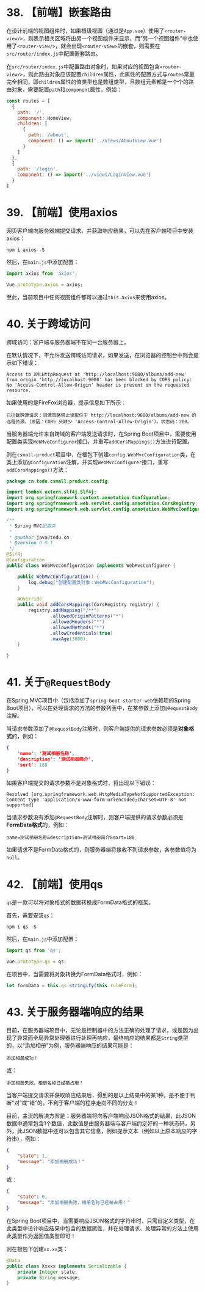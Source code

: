# 38. 【前端】嵌套路由

在设计前端的视图组件时，如果根级视图（通过是`App.vue`）使用了`<router-view/>`，则表示相关区域将由另一个视图组件来显示，而“另一个视图组件”中也使用了`<router-view/>`，就会出现`<router-view>`的嵌套，则需要在`src/router/index.js`中配置嵌套路由。

在`src/router/index.js`中配置路由对象时，如果对应的视图包含`<router-view/>`，则此路由对象应该配置`children`属性，此属性的配置方式与`routes`常量完全相同，即`children`属性的值类型也是数组类型，且数组元素都是一个个的路由对象，需要配置`path`和`component`属性，例如：

```javascript
const routes = [
  {
    path: '/',
    component: HomeView,
    children: [
      {
        path: '/about',
        component: () => import('../views/AboutView.vue')
      }
    ]
  },
  {
    path: '/login',
    component: () => import('../views/LoginView.vue')
  }
]
```

# 39. 【前端】使用axios

网页客户端向服务器端提交请求，并获取响应结果，可以先在客户端项目中安装axios：

```
npm i axios -S
```

然后，在`main.js`中添加配置：

```javascript
import axios from 'axios';

Vue.prototype.axios = axios;
```

至此，当前项目中任何视图组件都可以通过`this.axios`来使用axios。

# 40. 关于跨域访问

跨域访问：客户端与服务器端不在同一台服务器上。

在默认情况下，不允许发送跨域访问请求，如果发送，在浏览器的控制台中则会提示如下错误：

```
Access to XMLHttpRequest at 'http://localhost:9080/albums/add-new' from origin 'http://localhost:9000' has been blocked by CORS policy: No 'Access-Control-Allow-Origin' header is present on the requested resource.
```

如果使用的是FireFox浏览器，提示信息如下所示：

```
已拦截跨源请求：同源策略禁止读取位于 http://localhost:9080/albums/add-new 的远程资源。（原因：CORS 头缺少 'Access-Control-Allow-Origin'）。状态码：200。
```

当服务器端允许来自跨域的客户端发送请求时，在Spring Boot项目中，需要使用配置类实现`WebMvcConfigurer`接口，并重写`addCorsMappings()`方法进行配置。

则在`csmall-product`项目中，在根包下创建`config.WebMvcConfiguration`类，在类上添加`@Configuration`注解，并实现`WebMvcConfigurer`接口，重写`addCorsMappings()`方法：

```java
package cn.tedu.csmall.product.config;

import lombok.extern.slf4j.Slf4j;
import org.springframework.context.annotation.Configuration;
import org.springframework.web.servlet.config.annotation.CorsRegistry;
import org.springframework.web.servlet.config.annotation.WebMvcConfigurer;

/**
 * Spring MVC配置类
 *
 * @author java@tedu.cn
 * @version 0.0.1
 */
@Slf4j
@Configuration
public class WebMvcConfiguration implements WebMvcConfigurer {

    public WebMvcConfiguration() {
        log.debug("创建配置类对象：WebMvcConfiguration");
    }

    @Override
    public void addCorsMappings(CorsRegistry registry) {
        registry.addMapping("/**")
                .allowedOriginPatterns("*")
                .allowedHeaders("*")
                .allowedMethods("*")
                .allowCredentials(true)
                .maxAge(3600);
    }
    
}
```

# 41. 关于`@RequestBody`

在Spring MVC项目中（包括添加了`spring-boot-starter-web`依赖项的Spring Boot项目），可以在处理请求的方法的参数列表中，在某参数上添加`@RequestBody`注解。

当请求参数添加了`@RequestBody`注解时，则客户端提供的请求参数必须是**对象格式**的，例如：

```json
{
    'name': '测试相册名称',
    'description': '测试相册简介',
    'sort': 188
}
```

如果客户端提交的请求参数不是对象格式时，将出现以下错误：

```
Resolved [org.springframework.web.HttpMediaTypeNotSupportedException: Content type 'application/x-www-form-urlencoded;charset=UTF-8' not supported]
```

当请求参数没有添加`@RequestBody`注解时，则客户端提供的请求参数必须是**FormData格式**的，例如：

```
name=测试相册名称&description=测试相册简介&sort=188
```

如果请求不是FormData格式的，则服务器端将接收不到请求参数，各参数值将为`null`。

# 42. 【前端】使用qs

`qs`是一款可以将对象格式的数据转换成FormData格式的框架。

首先，需要安装`qs`：

```
npm i qs -S
```

然后，在`main.js`中添加配置：

```javascript
import qs from 'qs';

Vue.prototype.qs = qs;
```

在项目中，当需要将对象转换为FormData格式时，例如：

```javascript
let formData = this.qs.stringify(this.ruleForm);
```

# 43. 关于服务器端响应的结果

目前，在服务器端项目中，无论是控制器中的方法正确的处理了请求，或是因为出现了异常而全局异常处理器进行处理再响应，最终响应的结果都是`String`类型的，以“添加相册”为例，服务器端响应的结果可能是：

```
添加相册成功！
```

或：

```
添加相册失败，相册名称已经被占用！
```

当客户端提交请求并获取响应结果后，得到的是以上结果中的某1种，是不便于判断“对”或“错”的，不利于客户端的程序走向不同的分支！

目前，主流的解决方案是：服务器端将向客户端响应JSON格式的结果，此JSON数据中通常包含1个数值，此数值是由服务器端与客户端约定好的一种状态码，另外，此JSON数据中还可以包含其它信息，例如提示文本（例如以上原本响应的字符串），例如：

```json
{
    "state": 1,
    "message": "添加相册成功！"
}
```

或：

```json
{
    "state": 0,
    "message": "添加相册失败，相册名称已经被占用！"
}
```

在Spring Boot项目中，当需要响应JSON格式的字符串时，只需自定义类型，在此类型中设计响应结果中包含的数据属性，并在处理请求、处理异常的方法上使用此类型作为返回值类型即可！

则在根包下创建`xx.xx`类：

``` java
@Data
public class Xxxxx implements Serializable {
    private Integer state;
    private String message;
}
```









